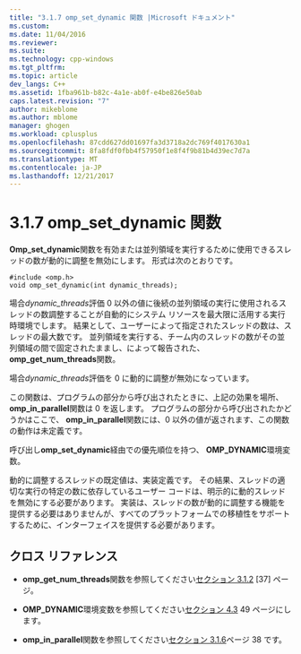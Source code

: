```yaml
---
title: "3.1.7 omp_set_dynamic 関数 |Microsoft ドキュメント"
ms.custom: 
ms.date: 11/04/2016
ms.reviewer: 
ms.suite: 
ms.technology: cpp-windows
ms.tgt_pltfrm: 
ms.topic: article
dev_langs: C++
ms.assetid: 1fba961b-b82c-4a1e-ab0f-e4be826e50ab
caps.latest.revision: "7"
author: mikeblome
ms.author: mblome
manager: ghogen
ms.workload: cplusplus
ms.openlocfilehash: 87cdd627dd01697fa3d3718a2dc769f4017630a1
ms.sourcegitcommit: 8fa8fdf0fbb4f57950f1e8f4f9b81b4d39ec7d7a
ms.translationtype: MT
ms.contentlocale: ja-JP
ms.lasthandoff: 12/21/2017
---
```

# <a name="317-ompsetdynamic-function"></a>3.1.7 omp_set_dynamic 関数
**Omp_set_dynamic**関数を有効または並列領域を実行するために使用できるスレッドの数が動的に調整を無効にします。 形式は次のとおりです。  
  
```  
#include <omp.h>  
void omp_set_dynamic(int dynamic_threads);  
```  
  
 場合*dynamic_threads*評価 0 以外の値に後続の並列領域の実行に使用されるスレッドの数調整することが自動的にシステム リソースを最大限に活用する実行時環境でします。 結果として、ユーザーによって指定されたスレッドの数は、スレッドの最大数です。 並列領域を実行する、チーム内のスレッドの数がその並列領域の間で固定されたままし、によって報告された、 **omp_get_num_threads**関数。  
  
 場合*dynamic_threads*評価を 0 に動的に調整が無効になっています。  
  
 この関数は、プログラムの部分から呼び出されたときに、上記の効果を場所、 **omp_in_parallel**関数は 0 を返します。 プログラムの部分から呼び出されたかどうかはここで、 **omp_in_parallel**関数には、0 以外の値が返されます、この関数の動作は未定義です。  
  
 呼び出し**omp_set_dynamic**経由での優先順位を持つ、 **OMP_DYNAMIC**環境変数。  
  
 動的に調整するスレッドの既定値は、実装定義です。 その結果、スレッドの適切な実行の特定の数に依存しているユーザー コードは、明示的に動的スレッドを無効にする必要があります。 実装は、スレッドの数が動的に調整する機能を提供する必要はありませんが、すべてのプラットフォームでの移植性をサポートするために、インターフェイスを提供する必要があります。  
  
## <a name="cross-references"></a>クロス リファレンス  
  
-   **omp_get_num_threads**関数を参照してください[セクション 3.1.2](../../parallel/openmp/3-1-2-omp-get-num-threads-function.md) [37] ページ。  
  
-   **OMP_DYNAMIC**環境変数を参照してください[セクション 4.3](../../parallel/openmp/4-3-omp-dynamic.md) 49 ページにします。  
  
-   **omp_in_parallel**関数を参照してください[セクション 3.1.6](../../parallel/openmp/3-1-6-omp-in-parallel-function.md)ページ 38 です。